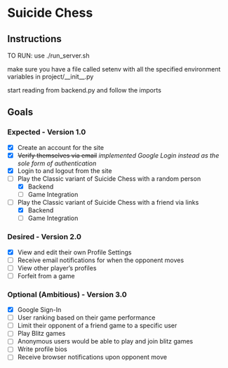 # Suicide Chess

## Instructions
TO RUN: use ./run_server.sh

make sure you have a file called setenv with all the specified environment variables in project/\_\_init\_\_.py

start reading from backend.py and follow the imports

## Goals
### Expected - Version 1.0
- [X] Create an account for the site
- [X] ~~Verify themselves via email~~ *implemented Google Login instead as the sole form of authentication*
- [X] Login to and logout from the site
- [ ] Play the Classic variant of Suicide Chess with a random person
    - [X] Backend
    - [ ] Game Integration
- [ ] Play the Classic variant of Suicide Chess with a friend via links
    - [X] Backend
    - [ ] Game Integration

### Desired - Version 2.0
- [X] View and edit their own Profile Settings
- [ ] Receive email notifications for when the opponent moves
- [ ] View other player’s profiles
- [ ] Forfeit from a game

### Optional (Ambitious) - Version 3.0
- [X] Google Sign-In
- [ ] User ranking based on their game performance
- [ ] Limit their opponent of a friend game to a specific user
- [ ] Play Blitz games
- [ ] Anonymous users would be able to play and join blitz games
- [ ] Write profile bios
- [ ] Receive browser notifications upon opponent move
